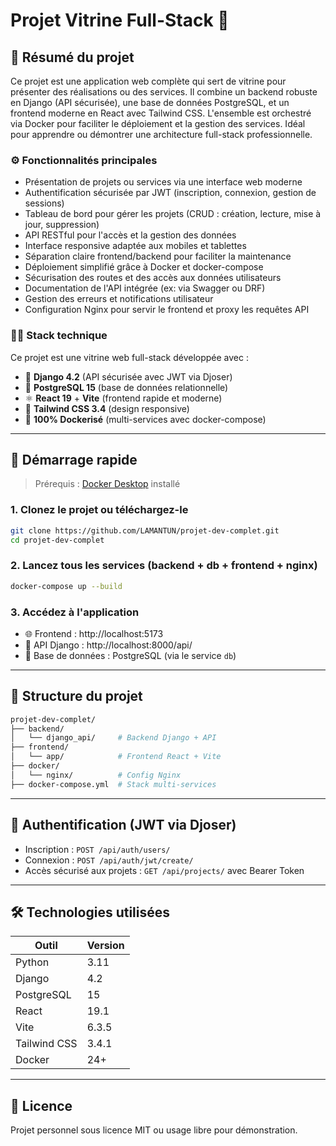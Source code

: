 # Projet Vitrine Full-Stack 🧩

## 📝 Résumé du projet

Ce projet est une application web complète qui sert de vitrine pour présenter des réalisations ou des services. Il combine un backend robuste en Django (API sécurisée), une base de données PostgreSQL, et un frontend moderne en React avec Tailwind CSS. L'ensemble est orchestré via Docker pour faciliter le déploiement et la gestion des services. Idéal pour apprendre ou démontrer une architecture full-stack professionnelle.

### ⚙️ Fonctionnalités principales

- Présentation de projets ou services via une interface web moderne
- Authentification sécurisée par JWT (inscription, connexion, gestion de sessions)
- Tableau de bord pour gérer les projets (CRUD : création, lecture, mise à jour, suppression)
- API RESTful pour l'accès et la gestion des données
- Interface responsive adaptée aux mobiles et tablettes
- Séparation claire frontend/backend pour faciliter la maintenance
- Déploiement simplifié grâce à Docker et docker-compose
- Sécurisation des routes et des accès aux données utilisateurs
- Documentation de l'API intégrée (ex: via Swagger ou DRF)
- Gestion des erreurs et notifications utilisateur
- Configuration Nginx pour servir le frontend et proxy les requêtes API

### 🧑‍💻 Stack technique

Ce projet est une vitrine web full-stack développée avec :

- 🐍 **Django 4.2** (API sécurisée avec JWT via Djoser)
- 🐘 **PostgreSQL 15** (base de données relationnelle)
- ⚛️ **React 19** + **Vite** (frontend rapide et moderne)
- 🎨 **Tailwind CSS 3.4** (design responsive)
- 🐳 **100% Dockerisé** (multi-services avec docker-compose)

---

## 🚀 Démarrage rapide

> Prérequis : [Docker Desktop](https://www.docker.com/products/docker-desktop) installé

### 1. Clonez le projet ou téléchargez-le
```bash
git clone https://github.com/LAMANTUN/projet-dev-complet.git
cd projet-dev-complet
```

### 2. Lancez tous les services (backend + db + frontend + nginx)
```bash
docker-compose up --build
```

### 3. Accédez à l'application

- 🌐 Frontend : http://localhost:5173
- 🔐 API Django : http://localhost:8000/api/
- 🐘 Base de données : PostgreSQL (via le service `db`)

---

## 📂 Structure du projet

```bash
projet-dev-complet/
├── backend/
│   └── django_api/     # Backend Django + API
├── frontend/
│   └── app/            # Frontend React + Vite
├── docker/
│   └── nginx/          # Config Nginx
├── docker-compose.yml  # Stack multi-services
```

---

## 🔐 Authentification (JWT via Djoser)

- Inscription : `POST /api/auth/users/`
- Connexion : `POST /api/auth/jwt/create/`
- Accès sécurisé aux projets : `GET /api/projects/` avec Bearer Token

---

## 🛠️ Technologies utilisées

| Outil         | Version     |
|---------------|-------------|
| Python        | 3.11        |
| Django        | 4.2         |
| PostgreSQL    | 15          |
| React         | 19.1        |
| Vite          | 6.3.5       |
| Tailwind CSS  | 3.4.1       |
| Docker        | 24+         |

---

## 📄 Licence

Projet personnel sous licence MIT ou usage libre pour démonstration.
